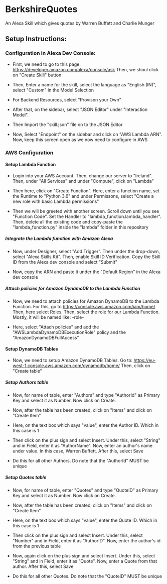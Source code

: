 # BerkshireQuotes

An Alexa Skill which gives quotes by Warren Buffett and Charlie Munger

## Setup Instructions:

### Configuration in Alexa Dev Console:
* First, we need to go to this page: https://developer.amazon.com/alexa/console/ask Then, we shoul click on "Create Skill" button

* Then, Enter a name for the skill, select the language as "English (IN)", select "Custom" in the Model Selection

* For Backend Resources, select "Provison your Own"

* After that, on the sidebar, select "JSON Editor" under "Interaction Model".

* Then Import the "skill.json" file on to the JSON Editor

* Now, Select "Endpoint" on the sidebar and click on "AWS Lambda ARN". Now, keep this screen open as we now need to configure in AWS
    
### AWS Configuration
#### Setup Lambda Function
* Login into your AWS Account. Then, change our server to "Ireland". Then, under "All Services" and under "Compute", click on "Lambda"

* Then here, click on "Create Function". Here, enter a function name, set the Runtime to "Python 3.6" and under Permissons, select "Create a new role with basic Lambda permissions"

* Then we will be greeted with another screen. Scroll down until you see "Function Code". Set the Handler to "lambda_function.lambda_handler". Then, delete all the existing code and copy-paste the "lambda_function.py" inside the "lambda" folder in this repository

##### Integrate the Lambda function with Amazon Alexa
* Now, under Designer, select "Add Trigger". Then under the drop-down, select "Alexa Skills Kit". Then, enable Skill ID Verification. Copy the Skill ID from the Alexa dev console and select "Submit"

* Now, copy the ARN and paste it under the "Default Region" in the Alexa dev console

##### Attach policies for Amazon DynamoDB to the Lambda Function
* Now, we need to attach policies for Amazon DynamoDB to the Lambda Function. For this, go to https://console.aws.amazon.com/iam/home/ Then, here select Roles. Then, select the role for our Lambda Function. Mostly, it will be named like: <name-of-lambda-function>-role-<pre-generated-id>

* Here, select "Attach policies" and add the "AWSLambdaDynamoDBExecutionRole" policy and the "AmazonDynamoDBFullAccess"

#### Setup DynamoDB Tables
* Now, we need to setup Amazon DynamoDB Tables. Go to: https://eu-west-1.console.aws.amazon.com/dynamodb/home/ Then, click on "Create table"

##### Setup Authors table
* Now, for name of table, enter "Authors" and type "AuthorId" as Primary Key and select it as Number. Now click on Create.

* Now, after the table has been created, click on "Items" and click on "Create Item"

* Here, on the text box which says "value", enter the Author ID. Which in this case is 1

* Then click on the plus sign and select Insert. Under this, select "String" and in Field, enter it as "AuthorName". Now, enter an author's name under value. In this case, Warren Buffett. After this, select Save

* Do this for all other Authors. Do note that the "AuthorId" MUST be unique

##### Setup Quotes table
* Now, for name of table, enter "Quotes" and type "QuoteID" as Primary Key and select it as Number. Now click on Create.

* Now, after the table has been created, click on "Items" and click on "Create Item"

* Here, on the text box which says "value", enter the Quote ID. Which in this case is 1

* Then click on the plus sign and select Insert. Under this, select "Number" and in Field, enter it as "AuthorID". Now, enter the author's id from the previous table

* Now, again click on the plus sign and select Insert. Under this, select "String" and in Field, enter it as "Quote". Now, enter a Quote from that author. After this, select Save

* Do this for all other Quotes. Do note that the "QuoteID" MUST be unique
